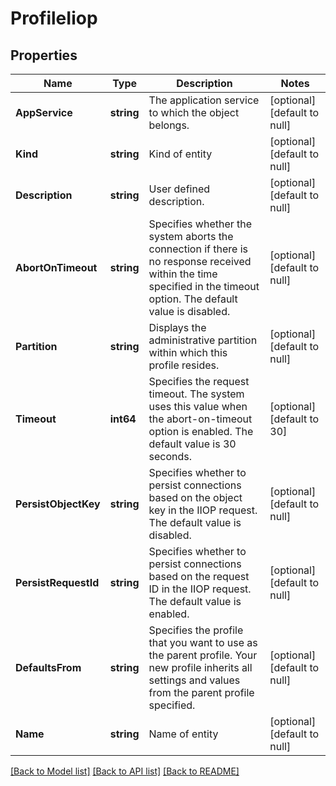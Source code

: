 # ProfileIiop

## Properties
Name | Type | Description | Notes
------------ | ------------- | ------------- | -------------
**AppService** | **string** | The application service to which the object belongs. | [optional] [default to null]
**Kind** | **string** | Kind of entity | [optional] [default to null]
**Description** | **string** | User defined description. | [optional] [default to null]
**AbortOnTimeout** | **string** | Specifies whether the system aborts the connection if there is no response received within the time specified in the timeout option. The default value is disabled. | [optional] [default to null]
**Partition** | **string** | Displays the administrative partition within which this profile resides. | [optional] [default to null]
**Timeout** | **int64** | Specifies the request timeout. The system uses this value when the abort-on-timeout option is enabled. The default value is 30 seconds. | [optional] [default to 30]
**PersistObjectKey** | **string** | Specifies whether to persist connections based on the object key in the IIOP request. The default value is disabled. | [optional] [default to null]
**PersistRequestId** | **string** | Specifies whether to persist connections based on the request ID in the IIOP request. The default value is enabled. | [optional] [default to null]
**DefaultsFrom** | **string** | Specifies the profile that you want to use as the parent profile. Your new profile inherits all settings and values from the parent profile specified. | [optional] [default to null]
**Name** | **string** | Name of entity | [optional] [default to null]

[[Back to Model list]](../README.md#documentation-for-models) [[Back to API list]](../README.md#documentation-for-api-endpoints) [[Back to README]](../README.md)


